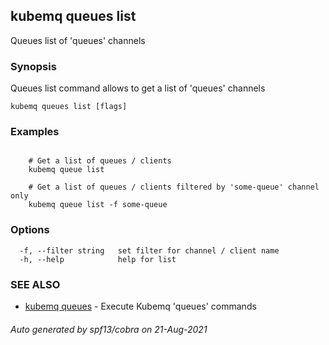 ## kubemq queues list

Queues list of 'queues' channels

### Synopsis

Queues list command allows to get a list of 'queues' channels

```
kubemq queues list [flags]
```

### Examples

```

	# Get a list of queues / clients
	kubemq queue list
	
	# Get a list of queues / clients filtered by 'some-queue' channel only
	kubemq queue list -f some-queue

```

### Options

```
  -f, --filter string   set filter for channel / client name
  -h, --help            help for list
```

### SEE ALSO

* [kubemq queues](kubemq_queues.md)	 - Execute Kubemq 'queues' commands

###### Auto generated by spf13/cobra on 21-Aug-2021

